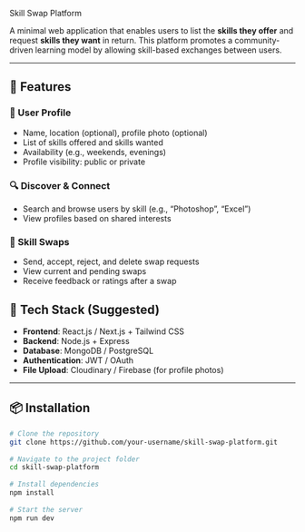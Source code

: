 Skill Swap Platform
 
A minimal web application that enables users to list the **skills they offer** and request **skills they want** in return. This platform promotes a community-driven learning model by allowing skill-based exchanges between users.
 
---
 
## 🚀 Features
 
### 👤 User Profile
- Name, location (optional), profile photo (optional)
- List of skills offered and skills wanted
- Availability (e.g., weekends, evenings)
- Profile visibility: public or private
 
### 🔍 Discover & Connect
- Search and browse users by skill (e.g., “Photoshop”, “Excel”)
- View profiles based on shared interests
 
### 🔄 Skill Swaps
- Send, accept, reject, and delete swap requests
- View current and pending swaps
- Receive feedback or ratings after a swap
 
## 🧰 Tech Stack (Suggested)
 
- **Frontend**: React.js / Next.js + Tailwind CSS
- **Backend**: Node.js + Express
- **Database**: MongoDB / PostgreSQL
- **Authentication**: JWT / OAuth
- **File Upload**: Cloudinary / Firebase (for profile photos)
 
---
 
## 📦 Installation
 
```bash
# Clone the repository
git clone https://github.com/your-username/skill-swap-platform.git
 
# Navigate to the project folder
cd skill-swap-platform
 
# Install dependencies
npm install
 
# Start the server
npm run dev


